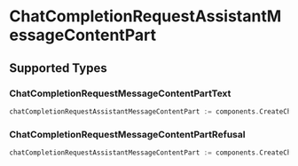 # ChatCompletionRequestAssistantMessageContentPart


## Supported Types

### ChatCompletionRequestMessageContentPartText

```go
chatCompletionRequestAssistantMessageContentPart := components.CreateChatCompletionRequestAssistantMessageContentPartChatCompletionRequestMessageContentPartText(components.ChatCompletionRequestMessageContentPartText{/* values here */})
```

### ChatCompletionRequestMessageContentPartRefusal

```go
chatCompletionRequestAssistantMessageContentPart := components.CreateChatCompletionRequestAssistantMessageContentPartChatCompletionRequestMessageContentPartRefusal(components.ChatCompletionRequestMessageContentPartRefusal{/* values here */})
```

